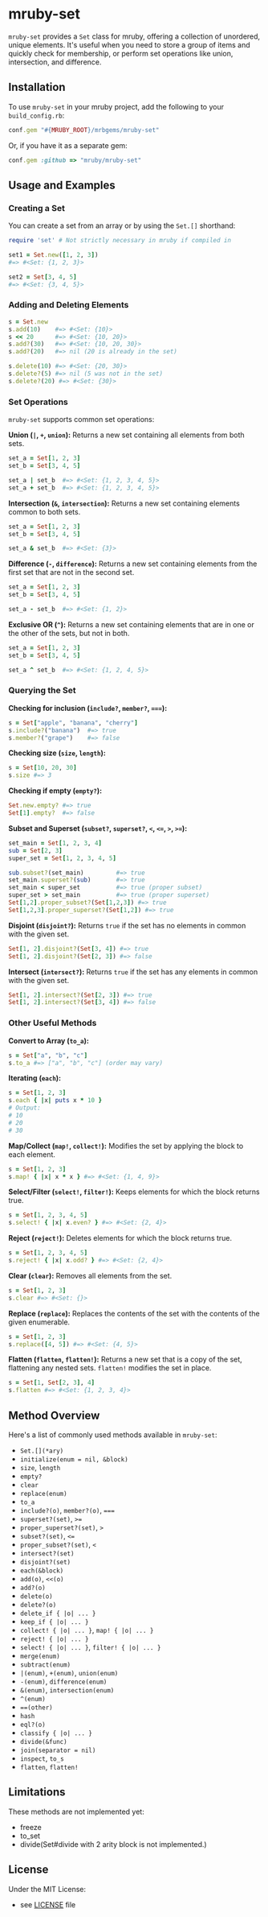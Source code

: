 # mruby-set

`mruby-set` provides a `Set` class for mruby, offering a collection of unordered, unique elements. It's useful when you need to store a group of items and quickly check for membership, or perform set operations like union, intersection, and difference.

## Installation

To use `mruby-set` in your mruby project, add the following to your `build_config.rb`:

```ruby
conf.gem "#{MRUBY_ROOT}/mrbgems/mruby-set"
```

Or, if you have it as a separate gem:

```ruby
conf.gem :github => "mruby/mruby-set"
```

## Usage and Examples

### Creating a Set

You can create a set from an array or by using the `Set.[]` shorthand:

```ruby
require 'set' # Not strictly necessary in mruby if compiled in

set1 = Set.new([1, 2, 3])
#=> #<Set: {1, 2, 3}>

set2 = Set[3, 4, 5]
#=> #<Set: {3, 4, 5}>
```

### Adding and Deleting Elements

```ruby
s = Set.new
s.add(10)    #=> #<Set: {10}>
s << 20      #=> #<Set: {10, 20}>
s.add?(30)   #=> #<Set: {10, 20, 30}>
s.add?(20)   #=> nil (20 is already in the set)

s.delete(10) #=> #<Set: {20, 30}>
s.delete?(5) #=> nil (5 was not in the set)
s.delete?(20) #=> #<Set: {30}>
```

### Set Operations

`mruby-set` supports common set operations:

**Union (`|`, `+`, `union`):** Returns a new set containing all elements from both sets.

```ruby
set_a = Set[1, 2, 3]
set_b = Set[3, 4, 5]

set_a | set_b  #=> #<Set: {1, 2, 3, 4, 5}>
set_a + set_b  #=> #<Set: {1, 2, 3, 4, 5}>
```

**Intersection (`&`, `intersection`):** Returns a new set containing elements common to both sets.

```ruby
set_a = Set[1, 2, 3]
set_b = Set[3, 4, 5]

set_a & set_b  #=> #<Set: {3}>
```

**Difference (`-`, `difference`):** Returns a new set containing elements from the first set that are not in the second set.

```ruby
set_a = Set[1, 2, 3]
set_b = Set[3, 4, 5]

set_a - set_b  #=> #<Set: {1, 2}>
```

**Exclusive OR (`^`):** Returns a new set containing elements that are in one or the other of the sets, but not in both.

```ruby
set_a = Set[1, 2, 3]
set_b = Set[3, 4, 5]

set_a ^ set_b  #=> #<Set: {1, 2, 4, 5}>
```

### Querying the Set

**Checking for inclusion (`include?`, `member?`, `===`):**

```ruby
s = Set["apple", "banana", "cherry"]
s.include?("banana")  #=> true
s.member?("grape")    #=> false
```

**Checking size (`size`, `length`):**

```ruby
s = Set[10, 20, 30]
s.size #=> 3
```

**Checking if empty (`empty?`):**

```ruby
Set.new.empty? #=> true
Set[1].empty?  #=> false
```

**Subset and Superset (`subset?`, `superset?`, `<`, `<=`, `>`, `>=`):**

```ruby
set_main = Set[1, 2, 3, 4]
sub = Set[2, 3]
super_set = Set[1, 2, 3, 4, 5]

sub.subset?(set_main)         #=> true
set_main.superset?(sub)       #=> true
set_main < super_set          #=> true (proper subset)
super_set > set_main          #=> true (proper superset)
Set[1,2].proper_subset?(Set[1,2,3]) #=> true
Set[1,2,3].proper_superset?(Set[1,2]) #=> true
```

**Disjoint (`disjoint?`):** Returns `true` if the set has no elements in common with the given set.

```ruby
Set[1, 2].disjoint?(Set[3, 4]) #=> true
Set[1, 2].disjoint?(Set[2, 3]) #=> false
```

**Intersect (`intersect?`):** Returns `true` if the set has any elements in common with the given set.

```ruby
Set[1, 2].intersect?(Set[2, 3]) #=> true
Set[1, 2].intersect?(Set[3, 4]) #=> false
```

### Other Useful Methods

**Convert to Array (`to_a`):**

```ruby
s = Set["a", "b", "c"]
s.to_a #=> ["a", "b", "c"] (order may vary)
```

**Iterating (`each`):**

```ruby
s = Set[1, 2, 3]
s.each { |x| puts x * 10 }
# Output:
# 10
# 20
# 30
```

**Map/Collect (`map!`, `collect!`):** Modifies the set by applying the block to each element.

```ruby
s = Set[1, 2, 3]
s.map! { |x| x * x } #=> #<Set: {1, 4, 9}>
```

**Select/Filter (`select!`, `filter!`):** Keeps elements for which the block returns true.

```ruby
s = Set[1, 2, 3, 4, 5]
s.select! { |x| x.even? } #=> #<Set: {2, 4}>
```

**Reject (`reject!`):** Deletes elements for which the block returns true.

```ruby
s = Set[1, 2, 3, 4, 5]
s.reject! { |x| x.odd? } #=> #<Set: {2, 4}>
```

**Clear (`clear`):** Removes all elements from the set.

```ruby
s = Set[1, 2, 3]
s.clear #=> #<Set: {}>
```

**Replace (`replace`):** Replaces the contents of the set with the contents of the given enumerable.

```ruby
s = Set[1, 2, 3]
s.replace([4, 5]) #=> #<Set: {4, 5}>
```

**Flatten (`flatten`, `flatten!`):** Returns a new set that is a copy of the set, flattening any nested sets. `flatten!` modifies the set in place.

```ruby
s = Set[1, Set[2, 3], 4]
s.flatten #=> #<Set: {1, 2, 3, 4}>
```

## Method Overview

Here's a list of commonly used methods available in `mruby-set`:

- `Set.[](*ary)`
- `initialize(enum = nil, &block)`
- `size`, `length`
- `empty?`
- `clear`
- `replace(enum)`
- `to_a`
- `include?(o)`, `member?(o)`, `===`
- `superset?(set)`, `>=`
- `proper_superset?(set)`, `>`
- `subset?(set)`, `<=`
- `proper_subset?(set)`, `<`
- `intersect?(set)`
- `disjoint?(set)`
- `each(&block)`
- `add(o)`, `<<(o)`
- `add?(o)`
- `delete(o)`
- `delete?(o)`
- `delete_if { |o| ... }`
- `keep_if { |o| ... }`
- `collect! { |o| ... }`, `map! { |o| ... }`
- `reject! { |o| ... }`
- `select! { |o| ... }`, `filter! { |o| ... }`
- `merge(enum)`
- `subtract(enum)`
- `|(enum)`, `+(enum)`, `union(enum)`
- `-(enum)`, `difference(enum)`
- `&(enum)`, `intersection(enum)`
- `^(enum)`
- `==(other)`
- `hash`
- `eql?(o)`
- `classify { |o| ... }`
- `divide(&func)`
- `join(separator = nil)`
- `inspect`, `to_s`
- `flatten`, `flatten!`

## Limitations

These methods are not implemented yet:

- freeze
- to_set
- divide(Set#divide with 2 arity block is not implemented.)

## License

Under the MIT License:

- see [LICENSE](LICENSE) file
